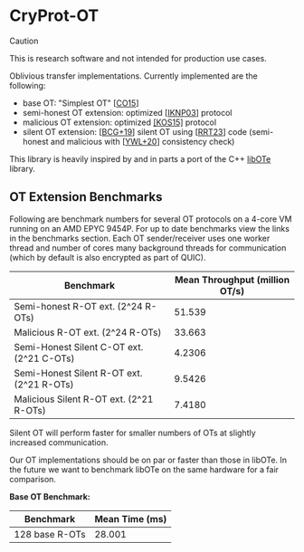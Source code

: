 # CryProt-OT

> [!CAUTION]  
> This is research software and not intended for production use cases.

Oblivious transfer implementations. Currently implemented are the following:

- base OT: "Simplest OT" [[CO15](https://eprint.iacr.org/2015/267)]
- semi-honest OT extension: optimized [[IKNP03](https://www.iacr.org/archive/crypto2003/27290145/27290145.pdf)] protocol
- malicious OT extension: optimized [[KOS15]](https://eprint.iacr.org/2015/546.pdf) protocol
- silent OT extension: [[BCG+19](https://eprint.iacr.org/2019/1159)] silent OT using [[RRT23](https://eprint.iacr.org/2023/882)] code (semi-honest and malicious with [[YWL+20](https://dl.acm.org/doi/pdf/10.1145/3372297.3417276)] consistency check)

This library is heavily inspired by and in parts a port of the C++ [libOTe](https://github.com/osu-crypto/libOTe) library.

## OT Extension Benchmarks
Following are benchmark numbers for several OT protocols on a 4-core VM running on an AMD EPYC 9454P. For up to date benchmarks view the links in the benchmarks section. Each OT sender/receiver uses one worker thread and number of cores many background threads for communication (which by default is also encrypted as part of QUIC). 

| Benchmark                                         | Mean Throughput (million OT/s) |
|--------------------------------------------------|--------------------------|
| Semi-honest R-OT ext. (2^24 R-OTs)       | 51.539                   |
| Malicious R-OT ext. (2^24 R-OTs)         | 33.663                   |
| Semi-Honest Silent C-OT ext. (2^21 C-OTs)          | 4.2306                   |
| Semi-Honest Silent R-OT ext. (2^21 R-OTs)              | 9.5426                   |
| Malicious Silent R-OT ext. (2^21 R-OTs)    | 7.4180                   |

Silent OT will perform faster for smaller numbers of OTs at slightly increased communication.

Our OT implementations should be on par or faster than those in libOTe. In the future we want to benchmark libOTe on the same hardware for a fair comparison.

**Base OT Benchmark:**

| Benchmark      | Mean Time (ms) |
|---------------|---------------|
| 128 base R-OTs   | 28.001        |

